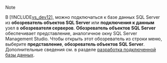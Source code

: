 > [!NOTE]
>  В [!INCLUDE[vs_dev12](../includes/vs-dev12-md.md)], можно подключаться к базе данных SQL Server из **обозреватель объектов SQL Server** или **подключения к данным** узел в **обозревателя серверов**. **Обозреватель объектов SQL Server** обеспечивает представление, аналогичное окну SQL Server Management Studio. Чтобы открыть этот обозреватель из строки меню, выберите **представление**, **обозреватель объектов SQL Server**. Дополнительные сведения см. в разделе [разработка подключенной базы данных](http://go.microsoft.com/fwlink/?LinkId=233646).